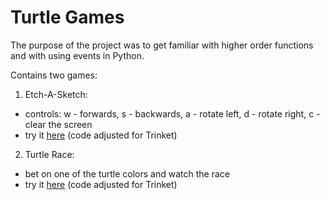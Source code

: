 # Turtle Games

The purpose of the project was to get familiar with higher order functions and with using events in Python.

Contains two games:
1. Etch-A-Sketch: 
- controls: w - forwards, s - backwards, a - rotate left, d - rotate right, c - clear the screen
- try it [here](https://trinket.io/python/85fb9fee60?runOption=run) (code adjusted for Trinket)

2. Turtle Race:
- bet on one of the turtle colors and watch the race 
- try it [here](https://trinket.io/python/a9f454d047?runOption=run) (code adjusted for Trinket)
